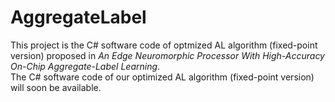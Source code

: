 # AggregateLabel

This project is the C# software code of optmized AL algorithm (fixed-point version) proposed in *An Edge Neuromorphic Processor With High-Accuracy On-Chip Aggregate-Label Learning*.<br />
The C# software code of our optimized AL algorithm (fixed-point version) will soon be available.
